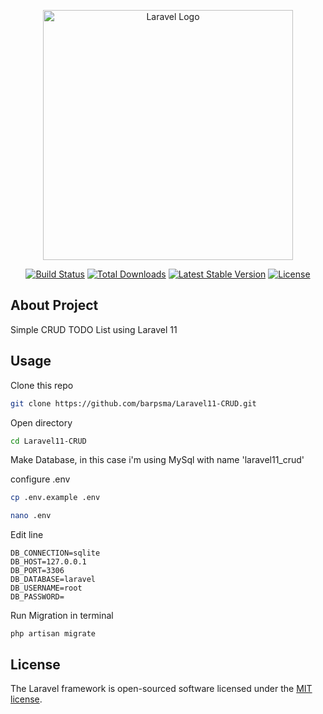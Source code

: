 <p align="center"><a href="https://laravel.com" target="_blank"><img src="https://raw.githubusercontent.com/laravel/art/master/logo-lockup/5%20SVG/2%20CMYK/1%20Full%20Color/laravel-logolockup-cmyk-red.svg" width="400" alt="Laravel Logo"></a></p>

<p align="center">
<a href="https://github.com/laravel/framework/actions"><img src="https://github.com/laravel/framework/workflows/tests/badge.svg" alt="Build Status"></a>
<a href="https://packagist.org/packages/laravel/framework"><img src="https://img.shields.io/packagist/dt/laravel/framework" alt="Total Downloads"></a>
<a href="https://packagist.org/packages/laravel/framework"><img src="https://img.shields.io/packagist/v/laravel/framework" alt="Latest Stable Version"></a>
<a href="https://packagist.org/packages/laravel/framework"><img src="https://img.shields.io/packagist/l/laravel/framework" alt="License"></a>
</p>

## About Project

Simple CRUD TODO List using Laravel 11

## Usage

Clone this repo

```bash
git clone https://github.com/barpsma/Laravel11-CRUD.git
```

Open directory

```bash
cd Laravel11-CRUD
```

Make Database, in this case i'm using MySql with name 'laravel11_crud'

configure .env

```bash
cp .env.example .env
```

```bash
nano .env
```

Edit line

```
DB_CONNECTION=sqlite
DB_HOST=127.0.0.1
DB_PORT=3306
DB_DATABASE=laravel
DB_USERNAME=root
DB_PASSWORD=
```

Run Migration in terminal

```
php artisan migrate
```

## License

The Laravel framework is open-sourced software licensed under the [MIT license](https://opensource.org/licenses/MIT).
